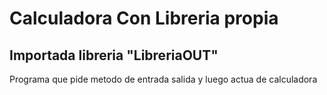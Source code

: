 # Calculadora Con Libreria propia

## Importada libreria "LibreriaOUT"

Programa que pide metodo de entrada salida y luego actua de calculadora
